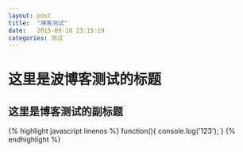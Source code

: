 ```yaml
---
layout: post
title:  "博客测试"
date:   2015-09-10 23:15:19
categories: 测试
---
```

# 这里是波博客测试的标题
## 这里是博客测试的副标题

{% highlight javascript linenos %}
function(){
  console.log('123');
}
{% endhighlight %}